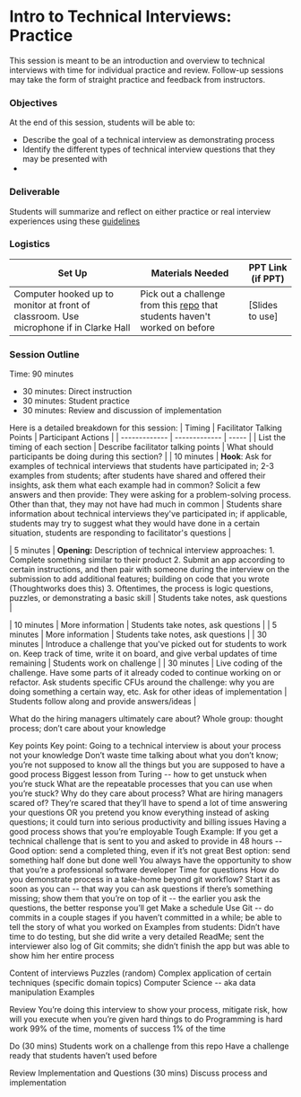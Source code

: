 # Intro to Technical Interviews: Practice

This session is meant to be an introduction and overview to technical interviews with time for individual practice and review. Follow-up sessions may take the form of straight practice and feedback from instructors. 

### Objectives
At the end of this session, students will be able to:

* Describe the goal of a technical interview as demonstrating process
* Identify the different types of technical interview questions that they may be presented with
* 

### Deliverable

Students will summarize and reflect on either practice or real interview experiences using these [guidelines](https://github.com/turingschool/career-development-curriculum/blob/master/module_four/interview_practice_reflection_guidelines.md)

### Logistics

| Set Up | Materials Needed | PPT Link (if PPT)|
| ------ | ---------------- | ---------------- |
| Computer hooked up to monitor at front of classroom. Use microphone if in Clarke Hall | Pick out a challenge from this [repo](https://github.com/turingschool/challenges) that students haven't worked on before| [Slides to use] |

### Session Outline

Time: 90 minutes

* 30 minutes: Direct instruction
* 30 minutes: Student practice
* 30 minutes: Review and discussion of implementation

Here is a detailed breakdown for this session:
| Timing        | Facilitator Talking Points           | Participant Actions  |
| ------------- | ------------- | ----- |
| List the timing of each section      |  Describe facilitator talking points | What should participants be doing during this section? |
| 10 minutes | **Hook**: Ask for examples of technical interviews that students have participated in; 2-3 examples from students; after students have shared and offered their insights, ask them what each example had in common? Solicit a few answers and then provide: They were asking for a problem-solving process. Other than that, they may not have had much in common      | Students share information about technical interviews they've participated in; if applicable, students may try to suggest what they would have done in a certain situation, students are responding to facilitator's questions |

| 5 minutes | **Opening:** Description of technical interview approaches: 1. Complete something similar to their product 2. Submit an app according to certain instructions, and then pair with someone during the interview on the submission to add additional features; building on code that you wrote (Thoughtworks does this) 3. Oftentimes, the process is logic questions, puzzles, or demonstrating a basic skill      | Students take notes, ask questions |


| 10 minutes | More information       | Students take notes, ask questions | 
| 5 minutes | More information      | Students take notes, ask questions |
| 30 minutes | Introduce a challenge that you've picked out for students to work on. Keep track of time, write it on board, and give verbal updates of time remaining      | Students work on challenge |
| 30 minutes | Live coding of the challenge. Have some parts of it already coded to continue working on or refactor. Ask students specific CFUs around the challenge: why you are doing something a certain way, etc. Ask for other ideas of implementation      | Students follow along and provide answers/ideas |


What do the hiring managers ultimately care about? Whole group: thought process; don’t care about your knowledge

Key points
Key point: Going to a technical interview is about your process not your knowledge
Don’t waste time talking about what you don’t know; you’re not supposed to know all the things but you are supposed to have a good process
Biggest lesson from Turing -- how to get unstuck when you’re stuck
What are the repeatable processes that you can use when you’re stuck?
Why do they care about process? 
What are hiring managers scared of? 
They’re scared that they’ll have to spend a lot of time answering your questions OR you pretend you know everything instead of asking questions; it could turn into serious productivity and billing issues
Having a good process shows that you’re employable
Tough Example:
If you get a technical challenge that is sent to you and asked to provide in 48 hours -- 
Good option: send a completed thing, even if it’s not great
Best option: send something half done but done well
You always have the opportunity to show that you’re a professional software developer
Time for questions
How do you demonstrate process in a take-home beyond git workflow?
Start it as soon as you can -- that way you can ask questions if there’s something missing; show them that you’re on top of it -- the earlier you ask the questions, the better response you’ll get
Make a schedule
Use Git -- do commits in a couple stages if you haven’t committed in a while; be able to tell the story of what you worked on
Examples from students:
Didn’t have time to do testing, but she did write a very detailed ReadMe; sent the interviewer also log of Git commits; she didn’t finish the app but was able to show him her entire process

Content of interviews
Puzzles (random)
Complex application of certain techniques (specific domain topics)
Computer Science -- aka data manipulation
Examples

Review
You’re doing this interview to show your process, mitigate risk, how will you execute when you’re given hard things to do
Programming is hard work 99% of the time, moments of success 1% of the time

Do (30 mins)
Students work on a challenge from this repo
Have a challenge ready that students haven’t used before

Review Implementation and Questions (30 mins)
Discuss process and implementation

